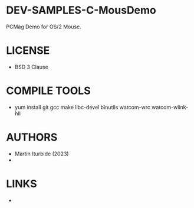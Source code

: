 # DEV-SAMPLES-C-MousDemo
PCMag Demo for OS/2 Mouse. 


LICENSE
===============
* BSD 3 Clause

COMPILE TOOLS
===============
* yum install git gcc make libc-devel binutils watcom-wrc watcom-wlink-hll
 
AUTHORS
===============
* Martin Iturbide (2023)
* 

LINKS
===============
* 
